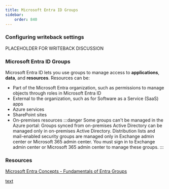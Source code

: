 ```yaml
---
title: Microsoft Entra ID Groups
sidebar:
    order: 840
---
```

<style>aside { inline-size: 95%; }</style>
### Configuring writeback settings
PLACEHOLDER FOR WRITEBACK DISCUSSION

### Microsoft Entra ID Groups
Microsoft Entra ID lets you use groups to manage access to **applications**, **data**, and **resources**. Resources can be:
- Part of the Microsoft Entra organization, such as permissions to manage objects through roles in Microsoft Entra ID
- External to the organization, such as for Software as a Service (SaaS) apps
- Azure services
- SharePoint sites
- On-premises resources
    :::danger
    Some groups can't be managed in the Azure portal:
    Groups synced from on-premises Active Directory can be managed only in on-premises Active Directory.
    Distribution lists and mail-enabled security groups are managed only in Exchange admin center or Microsoft 365 admin center. You must sign in to Exchange admin center or Microsoft 365 admin center to manage these groups.
    :::

### Resources
[Microsoft Entra Concepts - Fundamentals of Entra Groups](https://learn.microsoft.com/en-us/entra/fundamentals/concept-learn-about-groups)

[text](<Users & Groups.md>)
